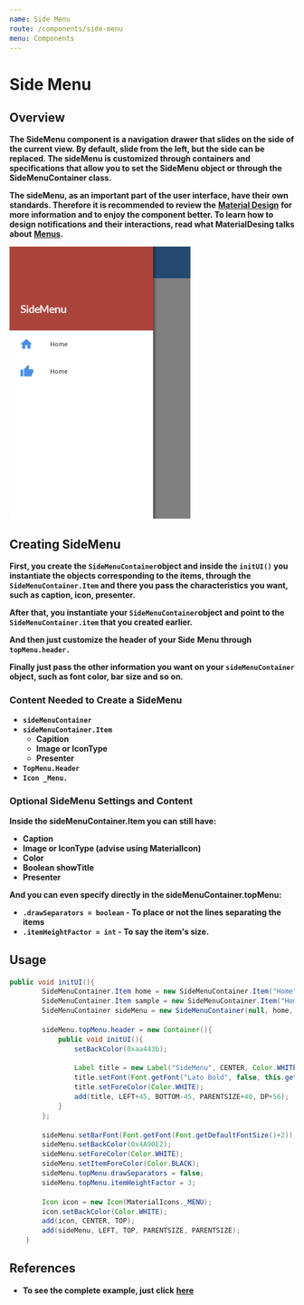 ```yaml
---
name: Side Menu
route: /components/side-menu
menu: Components
---
```


# Side Menu

## Overview

**The SideMenu component is a navigation drawer that slides on the side of the current view. By default, slide from the left, but the side can be replaced. The sideMenu is customized through containers and specifications that allow you to set the SideMenu object or through the SideMenuContainer class.**

**The sideMenu, as an important part of the user interface, have their own standards. Therefore it is recommended to review the** [**Material Design**](http://www.totalcross.com/blog/material-o-layout-da-google/) **for more information and to enjoy the component better. To learn how to design notifications and their interactions, read what MaterialDesing talks about** [**Menus**](https://material.io/guidelines/components/menus.html)**.**

![sidemenu-new](../.gitbook/assets/sidemenu-new.png)

## **Creating SideMenu**

**First, you create the `SideMenuContainer`object and inside the `initUI()` you instantiate the objects corresponding to the items, through the `SideMenuContainer.Item` and there you pass the characteristics you want, such as caption, icon, presenter.**

**After that, you instantiate your `SideMenuContainer`object and point to the `SideMenuContainer.item` that you created earlier.**

**And then just customize the header of your Side** **Menu through `topMenu.header.`**

**Finally just pass the other information you want on your `sideMenuContainer` object, such as font color, bar size and so on.**

### **Content Needed to Create a SideMenu**

- **`sideMenuContainer`**
- **`sideMenuContainer.Item`**
  - **Capition**
  - **Image or IconType**
  - **Presenter**
- **`TopMenu.Header`**
- **`Icon _Menu.`**

### **Optional SideMenu Settings and Content**

**Inside the sideMenuContainer.Item you can still have:**

- **Caption**
- **Image or IconType \(advise using MaterialIcon\)**
- **Color**
- **Boolean showTitle**
- **Presenter**

**And you can even specify directly in the sideMenuContainer.topMenu:**

- **`.drawSeparators = boolean` - To place or not the lines separating the items**
- **`.itemHeightFactor = int` - To say the item's size.**

## **Usage**

<!-- {% code title="SideMenuSample" %} -->

```java
public void initUI(){
		SideMenuContainer.Item home = new SideMenuContainer.Item("Home", MaterialIcons._HOME, 0x4A90E2, ()-> {return new Home();});
		SideMenuContainer.Item sample = new SideMenuContainer.Item("Home", MaterialIcons._THUMB_UP, 0x4A90E2, ()-> {return new Sample();});
		SideMenuContainer sideMenu = new SideMenuContainer(null, home, sample);

		sideMenu.topMenu.header = new Container(){
			public void initUI(){
				setBackColor(0xaa443b);

				Label title = new Label("SideMenu", CENTER, Color.WHITE, false);
				title.setFont(Font.getFont("Lato Bold", false, this.getFont().size+5));
				title.setForeColor(Color.WHITE);
				add(title, LEFT+45, BOTTOM-45, PARENTSIZE+40, DP+56);
			}
		};

		sideMenu.setBarFont(Font.getFont(Font.getDefaultFontSize()+2));
		sideMenu.setBackColor(0x4A90E2);
		sideMenu.setForeColor(Color.WHITE);
		sideMenu.setItemForeColor(Color.BLACK);
		sideMenu.topMenu.drawSeparators = false;
		sideMenu.topMenu.itemHeightFactor = 3;

		Icon icon = new Icon(MaterialIcons._MENU);
		icon.setBackColor(Color.WHITE);
		add(icon, CENTER, TOP);
		add(sideMenu, LEFT, TOP, PARENTSIZE, PARENTSIZE);
	}
```

<!-- {% endcode %} -->

## **References**

- **To see the complete example, just click** [**here**](https://github.com/TotalCross/SideMenuSample)

<!-- \*\*\*\* -->

